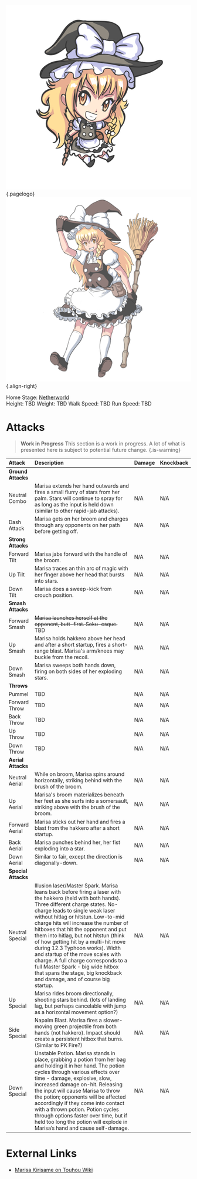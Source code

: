 <!-- TITLE: Marisa Kirisame -->
<!-- SUBTITLE: Playable Character in Fantasy Crescendo -->

![Marisachibit](/uploads/chibis/marisachibit.png "Marisachibit"){.pagelogo}
![Marisa Portrait 1](/uploads/characters/marisa-portrait-1.png "Marisa Portrait 1"){.align-right}

Home Stage: [Netherworld](fantasy-crescendo/stages/forest_of_magic)  
Height: TBD
Weight: TBD
Walk Speed: TBD
Run Speed: TBD

# Attacks
>**Work in Progress**
> This section is a work in progress. A lot of what is presented here is subject to potential future change.
{.is-warning}

|**Attack**|**Description**|**Damage**|**Knockback**|
|:--|:--|:--|:--|
|**Ground Attacks**|
|Neutral Combo|Marisa extends her hand outwards and fires a small flurry of stars from her palm. Stars will continue to spray for as long as the input is held down (similar to other rapid-jab attacks).|N/A|N/A|
|Dash Attack|Marisa gets on her broom and charges through any opponents on her path before getting off.|N/A|N/A|
|**Strong Attacks**|
|Forward Tilt|Marisa jabs forward with the handle of the broom.|N/A|N/A|
|Up Tilt|Marisa traces an thin arc of magic with her finger above her head that bursts into stars.|N/A|N/A|
|Down Tilt|Marisa does a sweep-kick from crouch position.|N/A|N/A|
|**Smash Attacks**|
|Forward Smash|~~Marisa launches herself at the opponent, butt-first.  Soku-esque.~~ TBD|N/A|N/A|
|Up Smash|Marisa holds hakkero above her head and after a short startup, fires a short-range blast.  Marisa's arm/knees may buckle from the recoil.|N/A|N/A|
|Down Smash|Marisa sweeps both hands down, firing on both sides of her exploding stars.|N/A|N/A|
|**Throws**|
|Pummel|TBD|N/A|N/A|
|Forward Throw|TBD|N/A|N/A|
|Back Throw|TBD|N/A|N/A|
|Up Throw|TBD|N/A|N/A|
|Down Throw|TBD|N/A|N/A|
|**Aerial Attacks**|
|Neutral Aerial|While on broom, Marisa spins around horizontally, striking behind with the brush of the broom.|N/A|N/A|
|Up Aerial|Marisa's broom materializes beneath her feet as she surfs into a somersault, striking above with the brush of the broom.|N/A|N/A|
|Forward Aerial|Marisa sticks out her hand and fires a blast from the hakkero after a short startup.|N/A|N/A|
|Back Aerial|Marisa punches behind her, her fist exploding into a star.|N/A|N/A|
|Down Aerial|Similar to fair, except the direction is diagonally-down.|N/A|N/A|
|**Special Attacks**|
|Neutral Special|Illusion laser/Master Spark.  Marisa leans back before firing a laser with the hakkero (held with both hands).  Three different charge states.  No-charge leads to single weak laser without hitlag or hitstun.  Low-to-mid charge hits will increase the number of hitboxes that hit the opponent and put them into hitlag, but not hitstun (think of how getting hit by a multi-hit move during 12.3 Typhoon works).  Width and startup of the move  scales with charge. A full charge corresponds to a full Master Spark - big wide hitbox that spans the stage, big knockback and damage, and of course big startup.|N/A|N/A|
|Up Special|Marisa rides broom directionally, shooting stars behind.  (lots of landing lag, but perhaps cancelable with jump as a horizontal movement option?)|N/A|N/A|
|Side Special|Napalm Blast.  Marisa fires a slower-moving green projectile from both hands (not hakkero).  Impact should create a persistent hitbox that burns.  (Similar to PK Fire?)|N/A|N/A|
|Down Special|Unstable Potion.  Marisa stands in place, grabbing a potion from her bag and holding it in her hand.  The potion cycles through various effects over time - damage, explosive, slow, increased damage on-hit.  Releasing the input will cause Marisa to throw the potion; opponents will be affected accordingly if they come into contact with a thrown potion.  Potion cycles through options faster over time, but if held too long the potion will explode in Marisa’s hand and cause self-damage.|N/A|N/A|
# External Links
 * [Marisa Kirisame on Touhou Wiki](https://en.touhouwiki.net/wiki/Marisa_Kirisame)
